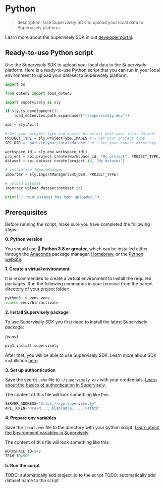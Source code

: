 # Python

> description: Use Supervisely SDK to upload your local data to Supervisely platform.

Learn more about the Supervisely SDK in out [developer portal](https://developer.supervisely.com/getting-started/python-sdk-tutorials).

## Ready-to-use Python script

Use the Supervisely SDK to upload your local data to the Supervisely platform. Here is a ready-to-use Python script that you can run in your local environment to upload your dataset to Supervisely platform:

```python
import os

from dotenv import load_dotenv

import supervisely as sly

if sly.is_development():
    load_dotenv(os.path.expanduser("~/supervisely.env"))

api = sly.Api()

# Set your project type and source directory with your local dataset
PROJECT_TYPE = sly.ProjectType.IMAGES # ⬅️ Set your project type
SRC_DIR = "path/to/your/local/dataset" # ⬅️ Set your source directory

workspace_id = sly.env.workspace_id()
project = api.project.create(workspace_id, "My project", PROJECT_TYPE, change_name_if_conflict=True)
dataset = api.dataset.create(project.id, "My dataset")

# initialize ImportManager
importer = sly.ImportManager(SRC_DIR, PROJECT_TYPE)

# upload dataset
importer.upload_dataset(dataset.id)

print("✅ Your dataset has been uploaded.")
```

## Prerequisites

Before running the script, make sure you have completed the following steps:

**0. Python version**

You should use 🐍 **Python 3.8 or greater**, which can be installed either through the [Anaconda](https://www.anaconda.com/products/distribution) package manager, [Homebrew](https://brew.sh/), or the [Python website](https://www.python.org/downloads/mac-osx/).

**1. Create a virtual environment**

It is recommended to create a virtual environment to install the required packages. Run the following commands in your terminal from the parent directory of your project folder:

```bash
python3 -m venv venv
source venv/bin/activate
```

**2. Install Supervisely package**

To use Supervisely SDK you first need to install the latest Supervisely package:

_(venv)_

```bash
pip3 install supervisely
```

After that, you will be able to use Supervisely SDK. Learn more about SDK installation [here](https://developer.supervisely.com/getting-started/installation).

**3. Set up authentication**

Save the secret `.env` file to `~/supervisely.env` with your credentials. [Learn about the basics of authentication in Supervisely](https://developer.supervisely.com/getting-started/basics-of-authentication).

The content of this file will look something like this:

```python
SERVER_ADDRESS="https://app.supervise.ly"
API_TOKEN="4r47N.....blablabla......xaTatb"
```

**4. Prepare env variables**

Save the `local.env` file to the directory with your python srcipt. [Learn about the Environment variables in Supervisely](https://developer.supervisely.com/getting-started/environment-variables).

The content of this file will look something like this:

```python
WORKSPACE_ID=942
TEAM_ID=506
```

**5. Run the script**


TODO: automatically add project_id to the script
TODO: automatically add dataset name to the script
